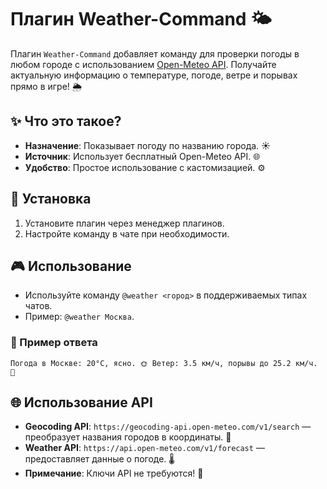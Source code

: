 # Плагин Weather-Command 🌤️

Плагин `Weather-Command` добавляет команду для проверки погоды в любом городе с использованием [Open-Meteo API](https://open-meteo.com/). Получайте актуальную информацию о температуре, погоде, ветре и порывах прямо в игре! 🌦️

## ✨ Что это такое?
- **Назначение**: Показывает погоду по названию города. ☀️
- **Источник**: Использует бесплатный Open-Meteo API. 🌐
- **Удобство**: Простое использование с кастомизацией. ⚙️

## 🚀 Установка
1. Установите плагин через менеджер плагинов.
2. Настройте команду в чате при необходимости.

## 🎮 Использование
- Используйте команду `@weather <город>` в поддерживаемых типах чатов.
- Пример: `@weather Москва`.

### 📌 Пример ответа
```
Погода в Москве: 20°C, ясно. 🌞 Ветер: 3.5 км/ч, порывы до 25.2 км/ч. 💨
```

## 🌐 Использование API
- **Geocoding API**: `https://geocoding-api.open-meteo.com/v1/search` — преобразует названия городов в координаты. 📍
- **Weather API**: `https://api.open-meteo.com/v1/forecast` — предоставляет данные о погоде. 🌡️
- **Примечание**: Ключи API не требуются! 🎉
